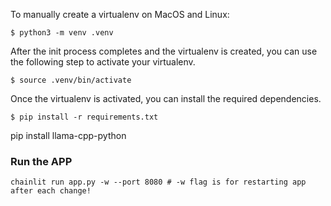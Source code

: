 To manually create a virtualenv on MacOS and Linux:

```
$ python3 -m venv .venv
```

After the init process completes and the virtualenv is created, you can use the following
step to activate your virtualenv.

```
$ source .venv/bin/activate
```

Once the virtualenv is activated, you can install the required dependencies.

```
$ pip install -r requirements.txt
```

pip install llama-cpp-python
### Run the APP 
```
chainlit run app.py -w --port 8080 # -w flag is for restarting app after each change!
```